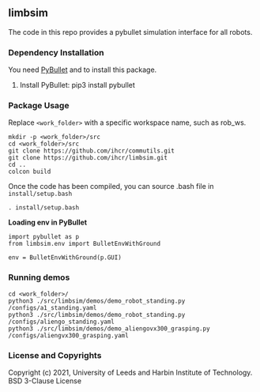 limbsim
-------

The code in this repo provides a pybullet simulation interface for all robots.

### Dependency Installation

You need [PyBullet](https://github.com/bulletphysics/bullet3) and to install this
package.

1. Install PyBullet:
  pip3 install pybullet

### Package Usage
Replace `<work_folder>` with a specific workspace name, such as rob_ws.
```
mkdir -p <work_folder>/src
cd <work_folder>/src
git clone https://github.com/ihcr/commutils.git
git clone https://github.com/ihcr/limbsim.git
cd ..
colcon build
```
Once the code has been compiled, you can source .bash file in `install/setup.bash`
```
. install/setup.bash
```

**Loading env in PyBullet**

```
import pybullet as p
from limbsim.env import BulletEnvWithGround

env = BulletEnvWithGround(p.GUI)
```

### Running demos
```
cd <work_folder>/
python3 ./src/limbsim/demos/demo_robot_standing.py /configs/a1_standing.yaml
python3 ./src/limbsim/demos/demo_robot_standing.py /configs/aliengo_standing.yaml
python3 ./src/limbsim/demos/demo_aliengovx300_grasping.py /configs/aliengvx300_grasping.yaml
```

### License and Copyrights

Copyright (c) 2021, University of Leeds and Harbin Institute of Technology.
BSD 3-Clause License